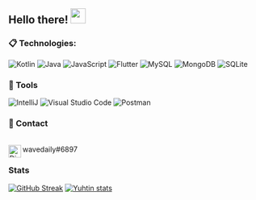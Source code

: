 ## Hello there! <img src="https://raw.githubusercontent.com/aemmadi/aemmadi/master/wave.gif" width="30px">

### 📋 Technologies:

  ![Kotlin](https://img.shields.io/badge/Kotlin-3366cc?style=for-the-badge&logo=kotlin&logoColor=white)
  ![Java](https://img.shields.io/badge/Java-ED8B00?style=for-the-badge&logo=java&logoColor=white)
  ![JavaScript](https://img.shields.io/badge/JavaScript-F7DF1E?style=for-the-badge&logo=javascript&logoColor=black)
  ![Flutter](https://img.shields.io/badge/Flutter%20-%2302569B.svg?&style=for-the-badge&logo=Flutter&logoColor=white)
  ![MySQL](https://img.shields.io/badge/MySQL-00000F?style=for-the-badge&logo=mysql&logoColor=white)
  ![MongoDB](https://img.shields.io/badge/MongoDB-4EA94B?style=for-the-badge&logo=mongodb&logoColor=white)
  ![SQLite](https://img.shields.io/badge/SQLite-07405E?style=for-the-badge&logo=sqlite&logoColor=white)
  
### 🚀 Tools

  ![IntelliJ](https://img.shields.io/badge/IntelliJ-000000?style=for-the-badge&logo=intellij-idea&logoColor=blue)
  ![Visual Studio Code](https://img.shields.io/badge/VSCode-008B8B?style=for-the-badge&logo=visual-studio-code&logoColor=blue)
  ![Postman](https://img.shields.io/badge/-Postman-333333?style=for-the-badge&logo=postman)

### 💬 Contact
</br><img align="left" alt="Discord" target="_blank" width="25px" src="https://raw.githubusercontent.com/anuraghazra/anuraghazra/master/assets/discord-round.svg"/>
<string>wavedaily#6897</string>


### Stats
[![GitHub Streak](https://github-readme-streak-stats.herokuapp.com?user=x100pre&theme=ayu-mirage)](https://git.io/streak-stats)
[![Yuhtin stats](https://github-readme-stats.vercel.app/api?username=x100pre&layout=compact&theme=tokyonight&hide_title=true&show_icons=true&count_private=true)](https://github.com/x100pre/)
